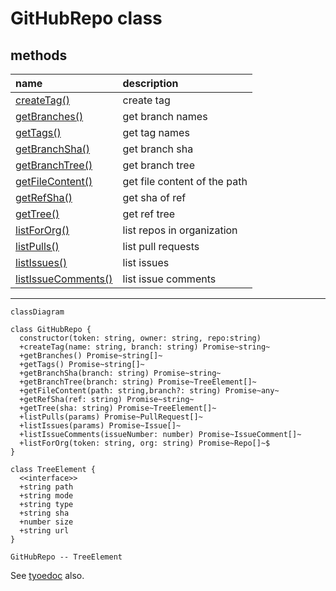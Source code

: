 # GitHubRepo class

## methods

|name|description|
|:--|:--|
|[createTag()](./GitHubRepo.createTag.md)|create tag|
|[getBranches()](./GitHubRepo.getBranches.md)|get branch names|
|[getTags()](./GitHubRepo.getTags.md)|get tag names|
|[getBranchSha()](./GitHubRepo.getBranchSha.md)|get branch sha|
|[getBranchTree()](./GitHubRepo.getBranchTree.md)|get branch tree|
|[getFileContent()](./GitHubRepo.getFileContent.md)|get file content of the path|
|[getRefSha()](./GitHubRepo.getRefSha.md)|get sha of ref|
|[getTree()](./GitHubRepo.getTree.md)|get ref tree|
|[listForOrg()](./GitHubRepo.listForOrg.md)|list repos in organization|
|[listPulls()](./GitHubRepo.listPulls.md)|list pull requests|
|[listIssues()](./GitHubRepo.listIssues.md)|list issues|
|[listIssueComments()](./GitHubRepo.listIssueComments.md)|list issue comments|

***

``` mermaid
classDiagram

class GitHubRepo {
  constructor(token: string, owner: string, repo:string)
  +createTag(name: string, branch: string) Promise~string~
  +getBranches() Promise~string[]~
  +getTags() Promise~string[]~
  +getBranchSha(branch: string) Promise~string~
  +getBranchTree(branch: string) Promise~TreeElement[]~
  +getFileContent(path: string,branch?: string) Promise~any~
  +getRefSha(ref: string) Promise~string~
  +getTree(sha: string) Promise~TreeElement[]~
  +listPulls(params) Promise~PullRequest[]~
  +listIssues(params) Promise~Issue[]~
  +listIssueComments(issueNumber: number) Promise~IssueComment[]~
  +listForOrg(token: string, org: string) Promise~Repo[]~$
}

class TreeElement {
  <<interface>>
  +string path
  +string mode
  +string type
  +string sha
  +number size
  +string url
}

GitHubRepo -- TreeElement
```

See <a href="https://github-repo-package.netlify.app/typedocs/" target="_blank">tyoedoc</a> also.
